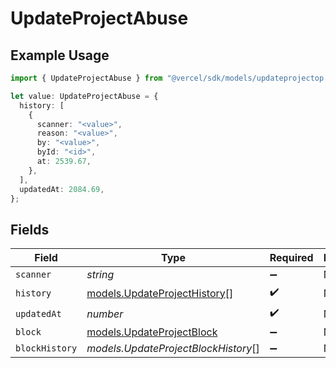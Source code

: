 # UpdateProjectAbuse

## Example Usage

```typescript
import { UpdateProjectAbuse } from "@vercel/sdk/models/updateprojectop.js";

let value: UpdateProjectAbuse = {
  history: [
    {
      scanner: "<value>",
      reason: "<value>",
      by: "<value>",
      byId: "<id>",
      at: 2539.67,
    },
  ],
  updatedAt: 2084.69,
};
```

## Fields

| Field                                                              | Type                                                               | Required                                                           | Description                                                        |
| ------------------------------------------------------------------ | ------------------------------------------------------------------ | ------------------------------------------------------------------ | ------------------------------------------------------------------ |
| `scanner`                                                          | *string*                                                           | :heavy_minus_sign:                                                 | N/A                                                                |
| `history`                                                          | [models.UpdateProjectHistory](../models/updateprojecthistory.md)[] | :heavy_check_mark:                                                 | N/A                                                                |
| `updatedAt`                                                        | *number*                                                           | :heavy_check_mark:                                                 | N/A                                                                |
| `block`                                                            | [models.UpdateProjectBlock](../models/updateprojectblock.md)       | :heavy_minus_sign:                                                 | N/A                                                                |
| `blockHistory`                                                     | *models.UpdateProjectBlockHistory*[]                               | :heavy_minus_sign:                                                 | N/A                                                                |
